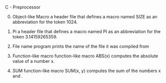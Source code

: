 C - Preprocessor


0. Object-like Macro
 a header file that defines a macro named SIZE as an abbreviation for the token 1024.

1. Pi
a header file that defines a macro named PI as an abbreviation for the token 3.14159265359.

2. File name
 program prints the name of the file it was compiled from


3. Function-like macro
function-like macro ABS(x)  computes the absolute value of a number x.

4. SUM
function-like macro SUM(x, y) computes the sum of the numbers x and .
